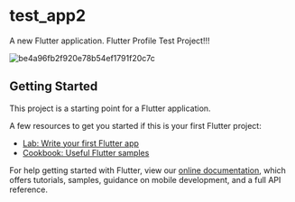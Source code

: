 # test_app2

A new Flutter application. Flutter Profile Test Project!!!

![be4a96fb2f920e78b54ef1791f20c7c](https://user-images.githubusercontent.com/26935210/113253415-cb47f480-92f7-11eb-861d-aedcc68595fd.jpg)








## Getting Started

This project is a starting point for a Flutter application.

A few resources to get you started if this is your first Flutter project:

- [Lab: Write your first Flutter app](https://flutter.dev/docs/get-started/codelab)
- [Cookbook: Useful Flutter samples](https://flutter.dev/docs/cookbook)

For help getting started with Flutter, view our
[online documentation](https://flutter.dev/docs), which offers tutorials,
samples, guidance on mobile development, and a full API reference.
